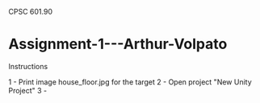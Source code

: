 CPSC 601.90
# Assignment-1---Arthur-Volpato

Instructions

1 - Print image house_floor.jpg for the target
2 - Open project "New Unity Project"
3 - 
